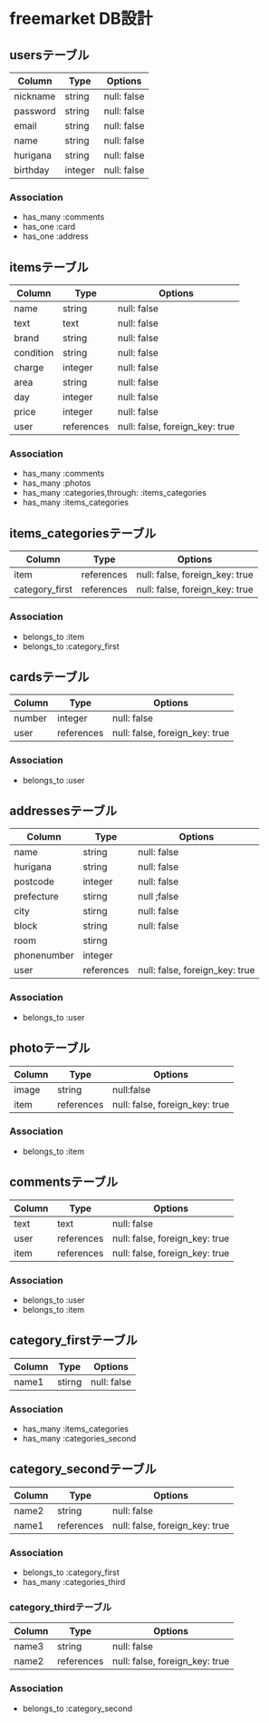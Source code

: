 # freemarket DB設計
## usersテーブル
|Column|Type|Options|
|------|----|-------|
|nickname|string|null: false|
|password|string|null: false|
|email|string|null: false|
|name|string|null: false|
|hurigana|string|null: false|
|birthday|integer|null: false|
### Association
- has_many :comments
- has_one :card
- has_one :address
## itemsテーブル
|Column|Type|Options|
|------|----|-------|
|name|string|null: false|
|text|text|null: false|
|brand|string|null: false|
|condition|string|null: false|
|charge|integer|null: false|
|area|string|null: false|
|day|integer|null: false|
|price|integer|null: false|
|user|references|null: false, foreign_key: true|
### Association
- has_many :comments
- has_many :photos
- has_many :categories,through: :items_categories
- has_many :items_categories

## items_categoriesテーブル
|Column|Type|Options|
|------|----|-------|
|item|references|null: false, foreign_key: true|
|category_first|references|null: false, foreign_key: true|
### Association
- belongs_to :item
- belongs_to :category_first

## cardsテーブル
|Column|Type|Options|
|------|----|-------|
|number|integer|null: false|
|user|references|null: false, foreign_key: true|
### Association
- belongs_to :user

## addressesテーブル
|Column|Type|Options|
|------|----|-------|
|name|string|null: false|
|hurigana|string|null: false|
|postcode|integer|null: false|
|prefecture|stirng|null ;false|
|city|stirng|null: false|
|block|string|null: false|
|room|stirng||
|phonenumber|integer||
|user|references|null: false, foreign_key: true|
### Association
- belongs_to :user
## photoテーブル
|Column|Type|Options|
|------|----|-------|
|image|string|null:false|
|item|references|null: false, foreign_key: true|
### Association
- belongs_to :item
## commentsテーブル
|Column|Type|Options|
|------|----|-------|
|text|text|null: false|
|user|references|null: false, foreign_key: true|
|item|references|null: false, foreign_key: true|
### Association
- belongs_to :user
- belongs_to :item

## category_firstテーブル
|Column|Type|Options|
|------|----|-------|
|name1|stirng|null: false|
### Association
- has_many :items_categories
- has_many :categories_second

## category_secondテーブル
|Column|Type|Options|
|------|----|-------|
|name2|string|null: false|
|name1|references|null: false, foreign_key: true|
### Association
- belongs_to :category_first
- has_many :categories_third

### category_thirdテーブル
|Column|Type|Options|
|------|----|-------|
|name3|string|null: false|
|name2|references|null: false, foreign_key: true|
### Association
- belongs_to :category_second

